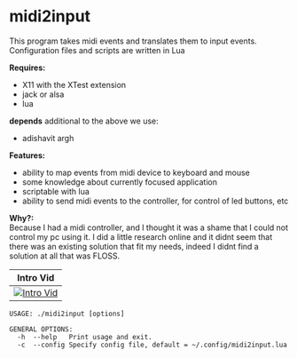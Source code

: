 midi2input
=======
This program takes midi events and translates them to input events.
Configuration files and scripts are written in Lua

**Requires:**
  * X11 with the XTest extension
  * jack or alsa
  * lua

**depends**
additional to the above we use:
* adishavit argh

**Features:**
  * ability to map events from midi device to keyboard and mouse
  * some knowledge about currently focused application
  * scriptable with lua
  * ability to send midi events to the controller, for control of led buttons, etc

**Why?:**<br>
Because I had a midi controller, and I thought it was a shame that I could not
control my pc using it. I did a little research online and it didnt seem that
there was an existing solution that fit my needs, indeed I didnt find a solution
at all that was FLOSS.

| Intro Vid |
| --------- |
| [![Intro Vid](https://img.youtube.com/vi/wr1AqlDXnYI/0.jpg)](http://www.youtube.com/watch?v=wr1AqlDXnYI) | 

```
USAGE: ./midi2input [options]

GENERAL OPTIONS:
  -h  --help   Print usage and exit.
  -c  --config Specify config file, default = ~/.config/midi2input.lua
```

